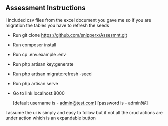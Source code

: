 
## Assessment Instructions 

I included csv files from the excel document you gave me so if you are migration the tables 
you have to refresh the seeds


- Run git clone <https://github.com/snipperx/Assesmnt.git>
- Run composer install
- Run cp .env.example .env
- Run php artisan key:generate
- Run php artisan migrate:refresh -seed
- Run php artisan serve
- Go to link localhost:8000




    [default username is -  admin@test.com]
    [password is - admin!@]


I assume the ui is simply and easy to follow but if not all the crud actions
are under action which is an expandable button


